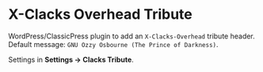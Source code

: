 # X-Clacks Overhead Tribute

WordPress/ClassicPress plugin to add an `X-Clacks-Overhead` tribute header. Default message: `GNU Ozzy Osbourne (The Prince of Darkness)`.

Settings in **Settings → Clacks Tribute**.
